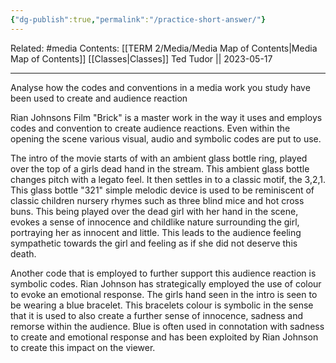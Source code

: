```yaml
---
{"dg-publish":true,"permalink":"/practice-short-answer/"}
---
```


Related: #media
Contents: [[TERM 2/Media/Media Map of Contents\|Media Map of Contents]]
[[Classes\|Classes]]
Ted Tudor || 2023-05-17
***


Analyse how the codes and conventions in a media work you study have been used to create and audience reaction 

Rian Johnsons Film "Brick" is a master work in the way it uses and employs codes and convention to create audience reactions. Even within the opening the scene various visual, audio and symbolic codes are put to use. 

The intro of the movie starts of with an ambient glass bottle ring, played over the top of a girls dead hand in the stream. This ambient glass bottle changes pitch with a legato feel. It then settles in to a classic motif, the 3,2,1. This glass bottle "321" simple melodic device is used to be reminiscent of classic children nursery rhymes such as three blind mice and hot cross buns. This being played over the dead girl with her hand in the scene, evokes a sense of innocence and childlike nature surrounding the girl, portraying her as innocent and little. This leads to the audience feeling sympathetic towards the girl and feeling as if she did not deserve this death. 

Another code that is employed to further support this audience reaction is symbolic codes. Rian Johnson has strategically employed the use of colour to evoke an emotional response. The girls hand seen in the intro is seen to be wearing a blue bracelet. This bracelets colour is symbolic in the sense that it is used to also create a further sense of innocence, sadness and remorse within the audience. Blue is often used in connotation with sadness to create and emotional response and has been exploited by Rian Johnson to create this impact on the viewer. 


